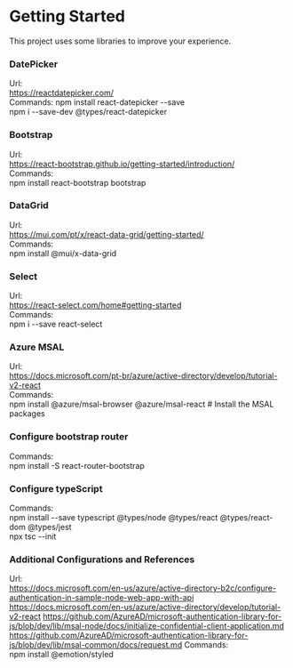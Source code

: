# Getting Started

This project uses some libraries to improve your experience.

### DatePicker

Url: \
    https://reactdatepicker.com/ \
Commands: 
    npm install react-datepicker --save \
    npm i --save-dev @types/react-datepicker 

### Bootstrap

Url: \
    https://react-bootstrap.github.io/getting-started/introduction/ \
Commands: \
   npm install react-bootstrap bootstrap

### DataGrid

Url: \
   https://mui.com/pt/x/react-data-grid/getting-started/ \
Commands: \
	npm install @mui/x-data-grid

### Select

Url: \
   https://react-select.com/home#getting-started \
Commands: \
	npm i --save react-select

### Azure MSAL

Url: \
   https://docs.microsoft.com/pt-br/azure/active-directory/develop/tutorial-v2-react \
Commands: \
	npm install @azure/msal-browser @azure/msal-react # Install the MSAL packages

### Configure bootstrap router

Commands: \
	npm install -S react-router-bootstrap

### Configure typeScript

Commands: \
	npm install --save typescript @types/node @types/react @types/react-dom @types/jest \
    npx tsc --init

### Additional Configurations and References

Url: \
   https://docs.microsoft.com/en-us/azure/active-directory-b2c/configure-authentication-in-sample-node-web-app-with-api \
   https://docs.microsoft.com/en-us/azure/active-directory/develop/tutorial-v2-react
   https://github.com/AzureAD/microsoft-authentication-library-for-js/blob/dev/lib/msal-node/docs/initialize-confidential-client-application.md
   https://github.com/AzureAD/microsoft-authentication-library-for-js/blob/dev/lib/msal-common/docs/request.md
Commands: \
	npm install @emotion/styled